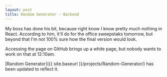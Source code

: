 ```yaml
---
layout: post
title: Random Generator - Backend
---
```


My boss has done his bit, because right know I know pretty much nothing in React. According to him, it'll do for the office sweepstaks tomorrow, but beyond that I'm not 100% sure how the final version would look.

Accessing the page on GitHub brings up a white page, but nobody wants to work on that at 12:10am.

[Random Generator]({{ site.baseurl }}/projects/Random-Generator/) has been updated to reflect it.